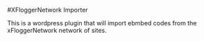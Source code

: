 #XFloggerNetwork Importer

This is a wordpress plugin that will import ebmbed codes from the xFloggerNetwork network of sites.
